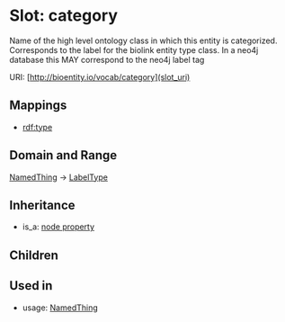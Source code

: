 # Slot: category


Name of the high level ontology class in which this entity is categorized. Corresponds to the label for the biolink entity type class. In a neo4j database this MAY correspond to the neo4j label tag

URI: [http://bioentity.io/vocab/category](slot_uri)
## Mappings

 * [rdf:type](http://purl.obolibrary.org/obo/rdf_type)
## Domain and Range

[NamedThing](NamedThing.md) -> [LabelType](LabelType.md)
## Inheritance

 *  is_a: [node property](node_property.md)
## Children

## Used in

 *  usage: [NamedThing](NamedThing.md)

